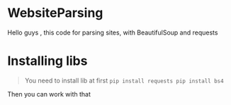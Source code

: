 # WebsiteParsing 
Hello guys , this code for parsing sites, with BeautifulSoup and requests
# Installing libs
>You need to install lib at first
``pip install requests
  pip install bs4``

Then you can work with that
